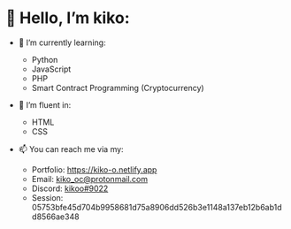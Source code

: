 # 👋 Hello, I’m kiko:

- 🌱 I’m currently learning:
  - Python
  - JavaScript
  - PHP
  - Smart Contract Programming (Cryptocurrency)
  
- 🧠 I’m fluent in:
  - HTML
  - CSS

- 📫 You can reach me via my:
  - Portfolio: https://kiko-o.netlify.app
  - Email: <a href="mailto:kiko_oc@protomail.com">kiko_oc@protonmail.com</a>
  - Discord: <a href="https://discordapp.com/users/854790762893803551/">kikoo#9022</a>
  - Session: 05753bfe45d704b9958681d75a8906dd526b3e1148a137eb12b6ab1dd8566ae348

<!--

- 💪 Websites/Projects I've developed include:
  -
  -
  -

-->
